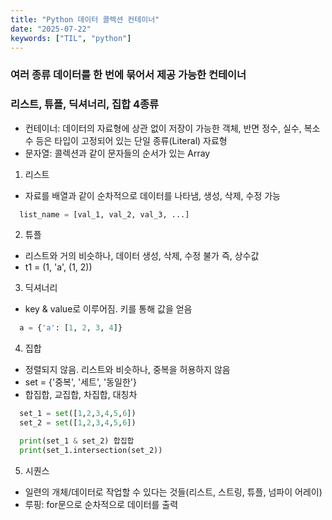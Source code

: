 ```yaml
---
title: "Python 데이터 콜렉션 컨테이너"
date: "2025-07-22"
keywords: ["TIL", "python"]
---
```


### 여러 종류 데이터를 한 번에 묶어서 제공 가능한 컨테이너

### 리스트, 튜플, 딕셔너리, 집합 4종류

- 컨테이너: 데이터의 자료형에 상관 없이 저장이 가능한 객체, 반면 정수, 실수, 복소수 등은 타입이 고정되어 있는 단일 종류(Literal) 자료형
- 문자열: 콜렉션과 같이 문자들의 순서가 있는 Array

1. 리스트

- 자료를 배열과 같이 순차적으로 데이터를 나타냄, 생성, 삭제, 수정 가능

```python
  list_name = [val_1, val_2, val_3, ...]

```

2. 튜플

- 리스트와 거의 비슷하나, 데이터 생성, 삭제, 수정 불가 즉, 상수값
- t1 = (1, 'a', (1, 2))

3. 딕셔너리

- key & value로 이루어짐. 키를 통해 값을 얻음

```python
  a = {'a': [1, 2, 3, 4]}

```

4. 집합

- 정렬되지 않음. 리스트와 비슷하나, 중복을 허용하지 않음
- set = {'중복', '세트', '동일한'}
- 합집합, 교집합, 차집합, 대칭차

```python
  set_1 = set([1,2,3,4,5,6])
  set_2 = set([1,2,3,4,5,6])

  print(set_1 & set_2) 합집합
  print(set_1.intersection(set_2))

```

5. 시퀀스

- 일련의 개체/데이터로 작업할 수 있다는 것들(리스트, 스트링, 튜플, 넘파이 어레이)
- 루핑: for문으로 순차적으로 데이터를 출력
